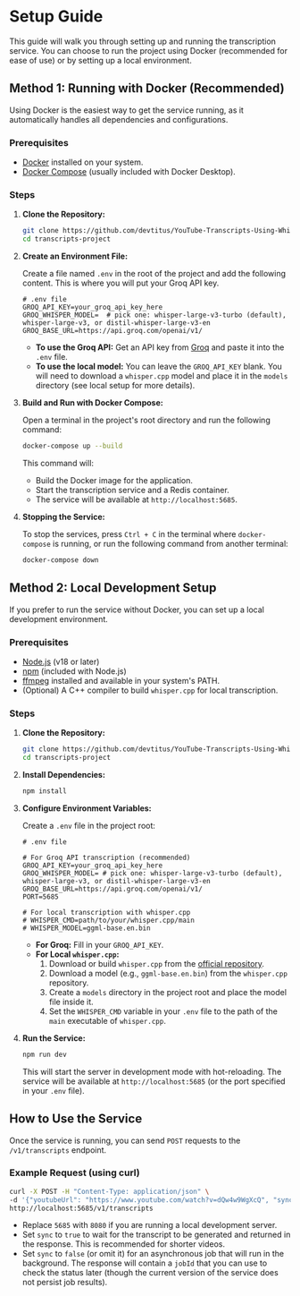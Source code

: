 # Setup Guide

This guide will walk you through setting up and running the transcription service. You can choose to run the project using Docker (recommended for ease of use) or by setting up a local environment.

## Method 1: Running with Docker (Recommended)

Using Docker is the easiest way to get the service running, as it automatically handles all dependencies and configurations.

### Prerequisites

- [Docker](https://docs.docker.com/get-docker/) installed on your system.
- [Docker Compose](https://docs.docker.com/compose/install/) (usually included with Docker Desktop).

### Steps

1.  **Clone the Repository:**

    ```bash
    git clone https://github.com/devtitus/YouTube-Transcripts-Using-Whisper.git
    cd transcripts-project
    ```

2.  **Create an Environment File:**

    Create a file named `.env` in the root of the project and add the following content. This is where you will put your Groq API key.

    ```
    # .env file
    GROQ_API_KEY=your_groq_api_key_here
    GROQ_WHISPER_MODEL=  # pick one: whisper-large-v3-turbo (default), whisper-large-v3, or distil-whisper-large-v3-en
    GROQ_BASE_URL=https://api.groq.com/openai/v1/
    ```

    - **To use the Groq API:** Get an API key from [Groq](https://console.groq.com/keys) and paste it into the `.env` file.
    - **To use the local model:** You can leave the `GROQ_API_KEY` blank. You will need to download a `whisper.cpp` model and place it in the `models` directory (see local setup for more details).

3.  **Build and Run with Docker Compose:**

    Open a terminal in the project's root directory and run the following command:

    ```bash
    docker-compose up --build
    ```

    This command will:

    - Build the Docker image for the application.
    - Start the transcription service and a Redis container.
    - The service will be available at `http://localhost:5685`.

4.  **Stopping the Service:**

    To stop the services, press `Ctrl + C` in the terminal where `docker-compose` is running, or run the following command from another terminal:

    ```bash
    docker-compose down
    ```

## Method 2: Local Development Setup

If you prefer to run the service without Docker, you can set up a local development environment.

### Prerequisites

- [Node.js](https://nodejs.org/) (v18 or later)
- [npm](https://www.npmjs.com/) (included with Node.js)
- [ffmpeg](https://ffmpeg.org/download.html) installed and available in your system's PATH.
- (Optional) A C++ compiler to build `whisper.cpp` for local transcription.

### Steps

1.  **Clone the Repository:**

    ```bash
    git clone https://github.com/devtitus/YouTube-Transcripts-Using-Whisper.git
    cd transcripts-project
    ```

2.  **Install Dependencies:**

    ```bash
    npm install
    ```

3.  **Configure Environment Variables:**

    Create a `.env` file in the project root:

    ```
    # .env file

    # For Groq API transcription (recommended)
    GROQ_API_KEY=your_groq_api_key_here
    GROQ_WHISPER_MODEL= # pick one: whisper-large-v3-turbo (default), whisper-large-v3, or distil-whisper-large-v3-en
    GROQ_BASE_URL=https://api.groq.com/openai/v1/
    PORT=5685

    # For local transcription with whisper.cpp
    # WHISPER_CMD=path/to/your/whisper.cpp/main
    # WHISPER_MODEL=ggml-base.en.bin
    ```

    - **For Groq:** Fill in your `GROQ_API_KEY`.
    - **For Local `whisper.cpp`:**
      1.  Download or build `whisper.cpp` from the [official repository](https://github.com/ggerganov/whisper.cpp).
      2.  Download a model (e.g., `ggml-base.en.bin`) from the `whisper.cpp` repository.
      3.  Create a `models` directory in the project root and place the model file inside it.
      4.  Set the `WHISPER_CMD` variable in your `.env` file to the path of the `main` executable of `whisper.cpp`.

4.  **Run the Service:**

    ```bash
    npm run dev
    ```

    This will start the server in development mode with hot-reloading. The service will be available at `http://localhost:5685` (or the port specified in your `.env` file).

## How to Use the Service

Once the service is running, you can send `POST` requests to the `/v1/transcripts` endpoint.

### Example Request (using curl)

```bash
curl -X POST -H "Content-Type: application/json" \
-d '{"youtubeUrl": "https://www.youtube.com/watch?v=dQw4w9WgXcQ", "sync": true}' \
http://localhost:5685/v1/transcripts
```

- Replace `5685` with `8080` if you are running a local development server.
- Set `sync` to `true` to wait for the transcript to be generated and returned in the response. This is recommended for shorter videos.
- Set `sync` to `false` (or omit it) for an asynchronous job that will run in the background. The response will contain a `jobId` that you can use to check the status later (though the current version of the service does not persist job results).
